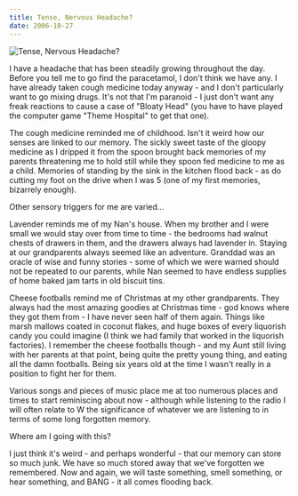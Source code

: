 ```yaml
---
title: Tense, Nervous Headache?
date: 2006-10-27
---
```


![Tense, Nervous Headache?](https://source.unsplash.com/ZYYS1kapOm8/1600x900)

I have a headache that has been steadily growing throughout the day. Before you tell me to go find the paracetamol, I don't think we have any. I have already taken cough medicine today anyway - and I don't particularly want to go mixing drugs. It's not that I'm paranoid - I just don't want any freak reactions to cause a case of "Bloaty Head" (you have to have played the computer game "Theme Hospital" to get that one).

The cough medicine reminded me of childhood. Isn't it weird how our senses are linked to our memory. The sickly sweet taste of the gloopy medicine as I dripped it from the spoon brought back memories of my parents threatening me to hold still while they spoon fed medicine to me as a child. Memories of standing by the sink in the kitchen flood back - as do cutting my foot on the drive when I was 5 (one of my first memories, bizarrely enough).

Other sensory triggers for me are varied...

Lavender reminds me of my Nan's house. When my brother and I were small we would stay over from time to time - the bedrooms had walnut chests of drawers in them, and the drawers always had lavender in. Staying at our grandparents always seemed like an adventure. Granddad was an oracle of wise and funny stories - some of which we were warned should not be repeated to our parents, while Nan seemed to have endless supplies of home baked jam tarts in old biscuit tins.

Cheese footballs remind me of Christmas at my other grandparents. They always had the most amazing goodies at Christmas time - god knows where they got them from - I have never seen half of them again. Things like marsh mallows coated in coconut flakes, and huge boxes of every liquorish candy you could imagine (I think we had family that worked in the liquorish factories). I remember the cheese footballs though - and my Aunt still living with her parents at that point, being quite the pretty young thing, and eating all the damn footballs. Being six years old at the time I wasn't really in a position to fight her for them.

Various songs and pieces of music place me at too numerous places and times to start reminiscing about now - although while listening to the radio I will often relate to W the significance of whatever we are listening to in terms of some long forgotten memory.

Where am I going with this?

I just think it's weird - and perhaps wonderful - that our memory can store so much junk. We have so much stored away that we've forgotten we remembered. Now and again, we will taste something, smell something, or hear something, and BANG - it all comes flooding back.